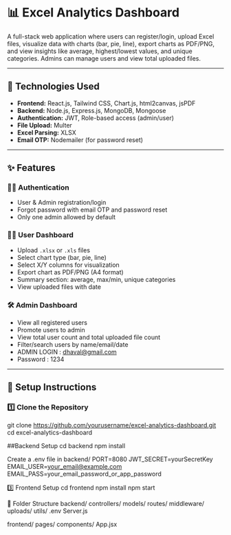 # 📊 Excel Analytics Dashboard

A full-stack web application where users can register/login, upload Excel files, visualize data with charts (bar, pie, line), export charts as PDF/PNG, and view insights like average, highest/lowest values, and unique categories. Admins can manage users and view total uploaded files.

---

## 🔧 Technologies Used

- **Frontend:** React.js, Tailwind CSS, Chart.js, html2canvas, jsPDF
- **Backend:** Node.js, Express.js, MongoDB, Mongoose
- **Authentication:** JWT, Role-based access (admin/user)
- **File Upload:** Multer
- **Excel Parsing:** XLSX
- **Email OTP:** Nodemailer (for password reset)

---

## ✨ Features

### 🧑‍💼 Authentication
- User & Admin registration/login
- Forgot password with email OTP and password reset
- Only one admin allowed by default

### 👨‍🎓 User Dashboard
- Upload `.xlsx` or `.xls` files
- Select chart type (bar, pie, line)
- Select X/Y columns for visualization
- Export chart as PDF/PNG (A4 format)
- Summary section: average, max/min, unique categories
- View uploaded files with date

### 🛠️ Admin Dashboard
- View all registered users
- Promote users to admin
- View total user count and total uploaded file count
- Filter/search users by name/email/date
- ADMIN LOGIN : dhaval@gmail.com
- Password : 1234


---

## 🚀 Setup Instructions

### 1️⃣ Clone the Repository

git clone https://github.com/yourusername/excel-analytics-dashboard.git
cd excel-analytics-dashboard

##Backend Setup
cd backend
npm install

Create a .env file in backend/
PORT=8080
JWT_SECRET=yourSecretKey
EMAIL_USER=your_email@example.com
EMAIL_PASS=your_email_password_or_app_password

3️⃣ Frontend Setup
cd frontend
npm install
npm start

📁 Folder Structure
backend/
  controllers/
  models/
  routes/
  middleware/
  uploads/
  utils/
  .env
  Server.js

frontend/
  pages/
  components/
  App.jsx
